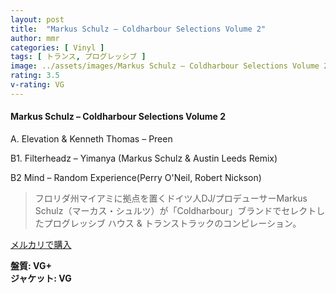```yaml
---
layout: post
title:  "Markus Schulz – Coldharbour Selections Volume 2"
author: mmr
categories: [ Vinyl ]
tags: [ トランス, プログレッシブ ]
image: ../assets/images/Markus Schulz – Coldharbour Selections Volume 2.jpg
rating: 3.5
v-rating: VG
---
```


#### Markus Schulz – Coldharbour Selections Volume 2

A. Elevation & Kenneth Thomas – Preen

B1. Filterheadz – Yimanya (Markus Schulz & Austin Leeds Remix)

B2  Mind – Random Experience(Perry O'Neil, Robert Nickson)

> フロリダ州マイアミに拠点を置くドイツ人DJ/プロデューサーMarkus Schulz（マーカス・シュルツ）が「Coldharbour」ブランドでセレクトしたプログレッシブ ハウス & トランストラックのコンピレーション。



[メルカリで購入](https://jp.mercari.com/item/m54053728481)

<div class="mt-4 mb-4 d-flex align-items-center">
<strong class="mr-1">盤質: VG+</strong>
</div>
<div class="mt-4 mb-4 d-flex align-items-center">
<strong class="mr-1">ジャケット: VG</strong>
</div>

